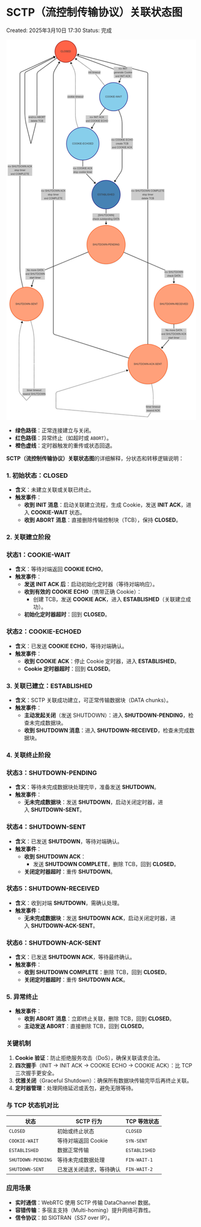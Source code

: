 # SCTP（流控制传输协议）关联状态图

Created: 2025年3月10日 17:30
Status: 完成

![SCTP系列关联状态图.png](SCTP%EF%BC%88%E6%B5%81%E6%8E%A7%E5%88%B6%E4%BC%A0%E8%BE%93%E5%8D%8F%E8%AE%AE%EF%BC%89%E5%85%B3%E8%81%94%E7%8A%B6%E6%80%81%E5%9B%BE%201b24bf1cd99880819ca2db5f9b2815da/SCTP%E7%B3%BB%E5%88%97%E5%85%B3%E8%81%94%E7%8A%B6%E6%80%81%E5%9B%BE.png)

- **绿色路径**：正常连接建立与关闭。
- **红色路径**：异常终止（如超时或 `ABORT`）。
- **橙色虚线**：定时器触发的重传或状态回退。

**SCTP（流控制传输协议）关联状态图**的详细解释，分状态和转移逻辑说明：

### **1. 初始状态：CLOSED**

- **含义**：未建立关联或关联已终止。
- **触发事件**：
    - **收到 INIT 消息**：启动关联建立流程，生成 Cookie，发送 **INIT ACK**，进入 **COOKIE-WAIT** 状态。
    - **收到 ABORT 消息**：直接删除传输控制块（TCB），保持 **CLOSED**。

### **2. 关联建立阶段**

### **状态1：COOKIE-WAIT**

- **含义**：等待对端返回 **COOKIE ECHO**。
- **触发事件**：
    - **发送 INIT ACK 后**：启动初始化定时器（等待对端响应）。
    - **收到有效的 COOKIE ECHO**（携带正确 Cookie）：
        - 创建 TCB，发送 **COOKIE ACK**，进入 **ESTABLISHED**（关联建立成功）。
    - **初始化定时器超时**：回到 **CLOSED**。

### **状态2：COOKIE-ECHOED**

- **含义**：已发送 **COOKIE ECHO**，等待对端确认。
- **触发事件**：
    - **收到 COOKIE ACK**：停止 Cookie 定时器，进入 **ESTABLISHED**。
    - **Cookie 定时器超时**：回到 **CLOSED**。

### **3. 关联已建立：ESTABLISHED**

- **含义**：SCTP 关联成功建立，可正常传输数据块（DATA chunks）。
- **触发事件**：
    - **主动发起关闭**（发送 SHUTDOWN）：进入 **SHUTDOWN-PENDING**，检查未完成数据块。
    - **收到 SHUTDOWN 消息**：进入 **SHUTDOWN-RECEIVED**，检查未完成数据块。

### **4. 关联终止阶段**

### **状态3：SHUTDOWN-PENDING**

- **含义**：等待未完成数据块处理完毕，准备发送 **SHUTDOWN**。
- **触发事件**：
    - **无未完成数据块**：发送 **SHUTDOWN**，启动关闭定时器，进入 **SHUTDOWN-SENT**。

### **状态4：SHUTDOWN-SENT**

- **含义**：已发送 **SHUTDOWN**，等待对端确认。
- **触发事件**：
    - **收到 SHUTDOWN ACK**：
        - 发送 **SHUTDOWN COMPLETE**，删除 TCB，回到 **CLOSED**。
    - **关闭定时器超时**：重传 **SHUTDOWN**。

### **状态5：SHUTDOWN-RECEIVED**

- **含义**：收到对端 **SHUTDOWN**，需确认处理。
- **触发事件**：
    - **无未完成数据块**：发送 **SHUTDOWN ACK**，启动关闭定时器，进入 **SHUTDOWN-ACK-SENT**。

### **状态6：SHUTDOWN-ACK-SENT**

- **含义**：已发送 **SHUTDOWN ACK**，等待最终确认。
- **触发事件**：
    - **收到 SHUTDOWN COMPLETE**：删除 TCB，回到 **CLOSED**。
    - **关闭定时器超时**：重传 **SHUTDOWN ACK**。

### **5. 异常终止**

- **触发事件**：
    - **收到 ABORT 消息**：立即终止关联，删除 TCB，回到 **CLOSED**。
    - **主动发送 ABORT**：直接删除 TCB，回到 **CLOSED**。

### **关键机制**

1. **Cookie 验证**：防止拒绝服务攻击（DoS），确保关联请求合法。
2. **四次握手**（INIT → INIT ACK → COOKIE ECHO → COOKIE ACK）：比 TCP 三次握手更安全。
3. **优雅关闭**（Graceful Shutdown）：确保所有数据块传输完毕后再终止关联。
4. **定时器管理**：处理网络延迟或丢包，避免无限等待。

### **与 TCP 状态机对比**

| **状态** | **SCTP 行为** | **TCP 等效状态** |
| --- | --- | --- |
| `CLOSED` | 初始或终止状态 | `CLOSED` |
| `COOKIE-WAIT` | 等待对端返回 Cookie | `SYN-SENT` |
| `ESTABLISHED` | 数据正常传输 | `ESTABLISHED` |
| `SHUTDOWN-PENDING` | 等待未完成数据处理 | `FIN-WAIT-1` |
| `SHUTDOWN-SENT` | 已发送关闭请求，等待确认 | `FIN-WAIT-2` |

### **应用场景**

- **实时通信**：WebRTC 使用 SCTP 传输 DataChannel 数据。
- **容错传输**：多宿主支持（Multi-homing）提升网络可靠性。
- **信令协议**：如 SIGTRAN（SS7 over IP）。